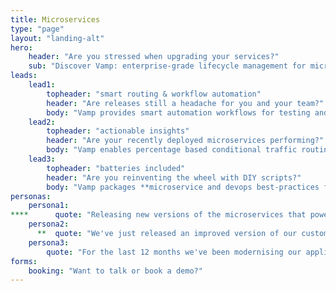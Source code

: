 ```yaml
---
title: Microservices
type: "page"
layout: "landing-alt"
hero: 
    header: "Are you stressed when upgrading your services?" 
    sub: "Discover Vamp: enterprise-grade lifecycle management for microservices."
leads:
    lead1:
        topheader: "smart routing & workflow automation"
        header: "Are releases still a headache for you and your team?"
        body: "Vamp provides smart automation workflows for testing and releasing microservices out-of-the-box. **You can start applying automated canary-test and -release strategies immediately.**"
    lead2:
        topheader: "actionable insights"
        header: "Are your recently deployed microservices performing?"
        body: "Vamp enables percentage based conditional traffic routing per service to test and compare all aspects of your applications in production. **Vamp aggregates technical and business data into high-level health metrics for full actionable insights and control. **"
    lead3:
        topheader: "batteries included"
        header: "Are you reinventing the wheel with DIY scripts?"
        body: "Vamp packages **microservice and devops best-practices from the Silicon Valley unicorns into out-of-the-box automation and optimisation workflows.** Vamp works with all major clouds and container schedulers."
personas:
    persona1:
****      quote: "Releasing new versions of the microservices that power our growing SaaS platform are still giving me a huge headache. **Devops resources are scarce, there is still a lot of manual work involved, and testing a release takes more time than we have.**"
    persona2:
      **  quote: "We've just released an improved version of our customer subscription API, but i'm not sure if it actually performs better**, and now i also see issues appearing in other related services. What's going on?"
    persona3:
        quote: "For the last 12 months we've been modernising our application landscape with the latest microservice, container and continuous delivery technologies. Our budgets and time have been fully consumed, but we're still on the same release velocity with the same amount of issues."
forms:
    booking: "Want to talk or book a demo?"             
---
```



